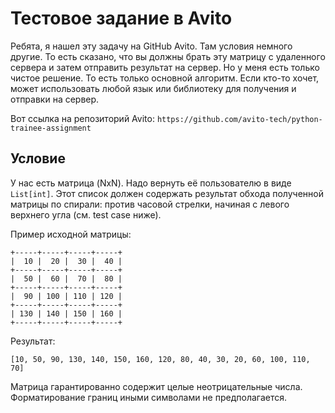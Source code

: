 # Тестовое задание в Avito

Ребята, я нашел эту задачу на GitHub Avito. Там условия немного другие. То есть сказано, что вы должны брать эту матрицу с удаленного сервера и затем отправить результат на сервер. Но у меня есть только чистое решение. То есть только основной алгоритм. Если кто-то хочет, может использовать любой язык или библиотеку для получения и отправки на сервер.

Вот ссылка на репозиторий Avito: ``https://github.com/avito-tech/python-trainee-assignment``
## Условие

У нас есть матрица (NxN). Надо вернуть её пользователю в виде `List[int]`. Этот список должен содержать результат обхода полученной матрицы по спирали: против часовой стрелки, начиная с левого верхнего угла (см. test case ниже).

Пример исходной матрицы:

``` 
+-----+-----+-----+-----+
|  10 |  20 |  30 |  40 |
+-----+-----+-----+-----+
|  50 |  60 |  70 |  80 |
+-----+-----+-----+-----+
|  90 | 100 | 110 | 120 |
+-----+-----+-----+-----+
| 130 | 140 | 150 | 160 |
+-----+-----+-----+-----+
```

Результат:
```
[10, 50, 90, 130, 140, 150, 160, 120, 80, 40, 30, 20, 60, 100, 110, 70]
```

Матрица гарантированно содержит целые неотрицательные числа. Форматирование границ иными символами не предполагается.